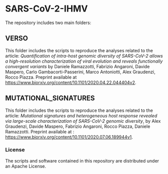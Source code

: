 SARS-CoV-2-IHMV
=================


The repository includes two main folders:

## VERSO

This folder includes the scripts to reproduce the analyses related to
the article: *Quantification of intra-host genomic diversity of
SARS-CoV-2 allows a high-resolution characterization of viral
evolution and reveals functionally convergent variants* by Daniele
Ramazzotti, Fabrizio Angaroni, Davide Maspero, Carlo
Gambacorti-Passerini, Marco Antoniotti, Alex Graudenzi, Rocco
Piazza. Preprint available at
https://www.biorxiv.org/content/10.1101/2020.04.22.044404v2.


## MUTATIONAL_SIGNATURES

This folder includes the scripts to reproduce the analyses related to
the article: *Mutational signatures and heterogeneous host response
revealed via large-scale characterization of SARS-CoV-2 genomic
diversity*, by Alex Graudenzi, Davide Maspero, Fabrizio Angaroni,
Rocco Piazza, Daniele Ramazzotti. Preprint available at :
https://www.biorxiv.org/content/10.1101/2020.07.06.189944v1.


### License

The scripts and software contained in this repository are distributed
under an Apache License.

